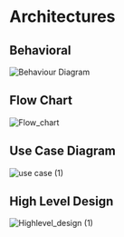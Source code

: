 # Architectures
## Behavioral
![Behaviour Diagram](https://user-images.githubusercontent.com/89739360/132558800-f06006e6-fc2b-4bed-a2f3-f4575977d0ed.png)
## Flow Chart
![Flow_chart](https://user-images.githubusercontent.com/89739360/132558583-4f43d7e4-bb9c-45fc-ada6-f53a87458cef.png)
## Use Case Diagram
![use case (1)](https://user-images.githubusercontent.com/89739360/132558824-658dce3a-5a5e-4314-b249-3922f77f05d8.png)
## High Level Design
![Highlevel_design (1)](https://user-images.githubusercontent.com/89739360/132558844-fe686fdc-eda6-407e-a3f1-e7ab6bac17b7.png)
